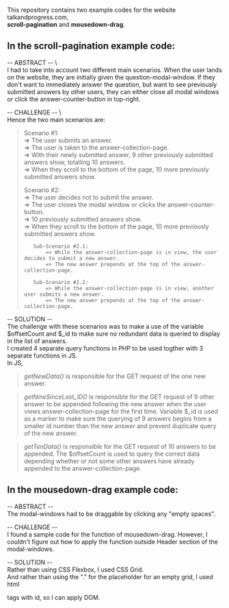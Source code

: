 This repository contains two example codes for the website talkandprogress.com, \
**scroll-pagination** and **mousedown-drag**.

## In the **scroll-pagination** example code:

-- ABSTRACT -- \  
I had to take into account two different main scenarios. When the user lands on the website, they are initially given the question-modal-window. If they don't want to immediately answer the question, but want to see previously submitted answers by other users, they can either close all modal windows or click the answer-counter-button in top-right.

-- CHALLENGE -- \  
Hence the two main scenarios are:

> Scenario #1:  
>  => The user submits an answer.  
>  => The user is taken to the answer-collection-page.  
>  => With their newly submitted answer, 9 other previously submitted answers show, totalling 10 answers.  
>  => When they scroll to the bottom of the page, 10 more previously submitted answers show.
>
> Scenario #2:  
>  => The user decides not to submit the answer.  
>  => The user closes the modal window or clicks the answer-counter-button.  
>  => 10 previously submitted answers show.  
>  => When they scroll to the bottom of the page, 10 more previously submitted answers show.
>
>        Sub-Scenario #2.1:
>            => While the answer-collection-page is in view, the user decides to submit a new answer.
>            => The new answer prepends at the top of the answer-collection-page.
>
>        Sub-Scenario #2.2:
>            => While the answer-collection-page is in view, another user submits a new answer.
>            => The new answer prepends at the top of the answer-collection-page.

-- SOLUTION --  
The challenge with these scenarios was to make a use of the variable $offsetCount and $\_id to make sure no redundant data is queried to display in the list of answers.  
I created 4 separate query functions in PHP to be used togther with 3 separate functions in JS.  
In JS,

> _getNewData()_ is responsible for the GET request of the one new answer.

> _getNineSinceLast_ID()_ is responsible for the GET request of 9 other answer to be appended following the new answer when the user views answer-collection-page for the first time. Variable $\_id is used as a marker to make sure the querying of 9 answers begins from a smaller id number than the new answer and prevent duplicate query of the new answer.

> _getTenData()_ is responsible for the GET request of 10 answers to be appended. The $offsetCount is used to query the correct data depending whether or not some other answers have already appended to the answer-collection-page.

## In the **mousedown-drag** example code:

-- ABSTRACT --  
The modal-windows had to be draggable by clicking any "empty spaces".

-- CHALLENGE --  
I found a sample code for the function of mousedown-drag. However, I couldn't figure out how to apply the function outside Header section of the modal-windows.

-- SOLUTION --  
Rather than using CSS Flexbox, I used CSS Grid.  
And rather than using the "." for the placeholder for an empty grid, I used html <div> tags with id, so I can apply DOM.

